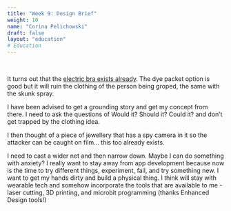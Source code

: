 ```yaml
---
title: "Week 9: Design Brief"
weight: 10
name: "Corina Pelichowski"
draft: false
layout: "education"
# Education
---
```

<br>
<div class="container">
  <p>
    It turns out that the <a href=https://www.dw.com/en/indian-engineers-design-electric-anti-rape-bra/a-17798277>electric bra exists already</a>. The dye packet option is good but it will ruin the clothing of the person being groped, the same with the skunk spray.
  </p>

  <p>
    I have been advised to get a grounding story and get my concept from there. I need to ask the questions of Would it? Should it? Could it? and don’t get trapped by the clothing idea.
  </p>

  <p>
    I then thought of a piece of jewellery  that has a spy camera in it so the attacker can be caught on film… this too already exists.
  </p>

  <p>
    I need to cast a wider net and then narrow down. Maybe I can do something with anxiety? I really want to stay away from app development because now is the time to try different things, experiment, fail, and try something new. I want to get my hands dirty and build a physical thing. I think will stay with wearable tech and somehow incorporate the tools that are available to me - laser cutting, 3D printing, and microbit programming (thanks Enhanced Design tools!)
  </p>
</div>